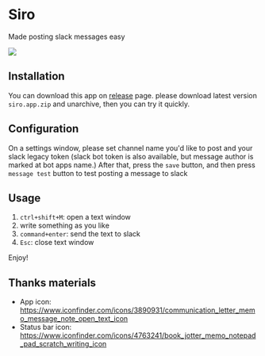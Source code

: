 Siro 
=======

Made posting slack messages easy

![](https://i.gyazo.com/48bb9669f10925464b3a7fe19bce14d2.gif)

Installation
--------------

You can download this app on [release](https://github.com/ainoya/siro/releases) page. please download latest version `siro.app.zip` and unarchive, then you can try it quickly.

Configuration
----------------

On a settings window, please set channel name you'd like to post and your slack legacy token (slack bot token is also available, but message author is marked at bot apps name.) After that, press the `save` button, and then press `message test` button to test posting a message to slack

Usage
-------

1. `ctrl+shift+M`: open a text window
2. write something as you like
3. `command+enter`: send the text to slack
4. `Esc`: close text window

Enjoy!

Thanks materials
----------------

- App icon: https://www.iconfinder.com/icons/3890931/communication_letter_memo_message_note_open_text_icon
- Status bar icon: https://www.iconfinder.com/icons/4763241/book_jotter_memo_notepad_pad_scratch_writing_icon

